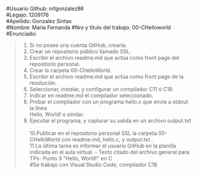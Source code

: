 #Usuario Github: mfgonzalez86  
#Legajo: 1209176  
#Apellido: Gonzalez Sintas  
#Nombre:  Maria Fernanda
#Nro y titulo del trabajo: 00-CHelloworld  
#Enunciado:   
>1. Si no posee una cuenta GitHub, crearla.  
>2. Crear un repositorio público llamado SSL.  
>3. Escribir el archivo readme.md que actúa como front page del repositorio personal.  
>4. Crear la carpeta 00-CHelloWorld.  
>5. Escribir el archivo readme.md que actúa como front page de la resolución.  
>6. Seleccionar, instalar, y configurar un compilador C11 ó C18.  
>7. Indicar en readme.md el compilador seleccionado.  
>8. Probar el compilador con un programa hello.c que envíe a stdout la línea  
>Hello, World! o similar.  
>9. Ejecutar el programa, y capturar su salida en un archivo output.txt .  
>10.Publicar en el repositorio personal SSL la carpeta 00-CHelloWorld con readme.md, hello.c, y output.txt .  
>11.La última tarea es informar el usuario GitHub en la planilla indicada en el aula virtual.  - Texto citado del archivo general para TPs- Punto 3 "Hello, World!" en C  
#Se trabajo con Visual Studio Code, compilador C18
